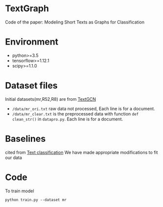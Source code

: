# TextGraph
Code of the paper:  Modeling Short Texts as Graphs for Classification
# Environment
* python>=3.5
* tensorflow>=1.12.1
* scipy>=1.1.0
# Dataset files
Initial datasets(mr,R52,R8) are from [TextGCN](https://github.com/yao8839836/text_gcn)
* `/data/mr_ori.txt` raw data not processed, Each line is for a document.
* `/data/mr_clear.txt` is the preprocessed data with function `def clean_str()` in `datapro.py`. Each line is for a document.
# Baselines
cited from [Text classification](https://github.com/zhengwsh/text-classification)
We have made appropriate modifications to fit our data
# Code
To train model 

    python train.py --dataset mr

    

